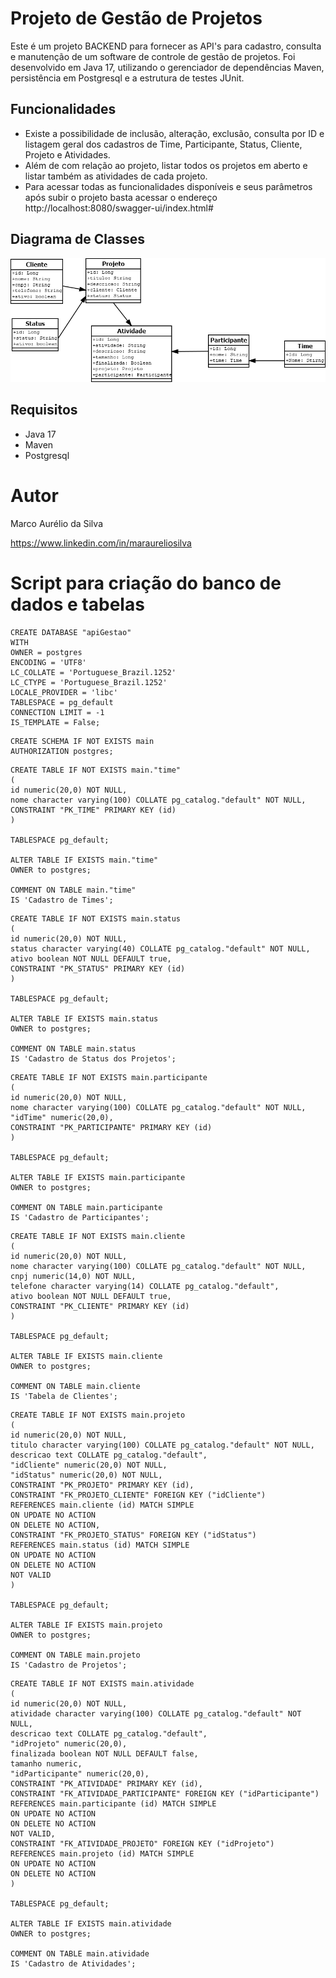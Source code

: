 # Projeto de Gestão de Projetos

Este é um projeto BACKEND para fornecer as API's para cadastro, consulta e manutenção de um software de controle de gestão de projetos.
Foi desenvolvido em Java 17, utilizando o gerenciador de dependências Maven, persistência em Postgresql e a estrutura de testes JUnit.

## Funcionalidades

- Existe a possibilidade de inclusão, alteração, exclusão, consulta por ID e listagem geral dos cadastros de Time, Participante, Status, Cliente, Projeto e Atividades.
- Além de com relação ao projeto, listar todos os projetos em aberto e listar também as atividades de cada projeto.
- Para acessar todas as funcionalidades disponíveis e seus parâmetros após subir o projeto basta acessar o endereço http://localhost:8080/swagger-ui/index.html#

## Diagrama de Classes
![Gestão de Projetos](src/docs/Diagrama.png)
## Requisitos

- Java 17
- Maven
- Postgresql


# Autor

Marco Aurélio da Silva

https://www.linkedin.com/in/maraureliosilva

# Script para criação do banco de dados e tabelas
```
CREATE DATABASE "apiGestao"
WITH
OWNER = postgres
ENCODING = 'UTF8'
LC_COLLATE = 'Portuguese_Brazil.1252'
LC_CTYPE = 'Portuguese_Brazil.1252'
LOCALE_PROVIDER = 'libc'
TABLESPACE = pg_default
CONNECTION LIMIT = -1
IS_TEMPLATE = False;
```
```
CREATE SCHEMA IF NOT EXISTS main
AUTHORIZATION postgres;
```
```
CREATE TABLE IF NOT EXISTS main."time"
(
id numeric(20,0) NOT NULL,
nome character varying(100) COLLATE pg_catalog."default" NOT NULL,
CONSTRAINT "PK_TIME" PRIMARY KEY (id)
)

TABLESPACE pg_default;

ALTER TABLE IF EXISTS main."time"
OWNER to postgres;

COMMENT ON TABLE main."time"
IS 'Cadastro de Times';
```
```
CREATE TABLE IF NOT EXISTS main.status
(
id numeric(20,0) NOT NULL,
status character varying(40) COLLATE pg_catalog."default" NOT NULL,
ativo boolean NOT NULL DEFAULT true,
CONSTRAINT "PK_STATUS" PRIMARY KEY (id)
)

TABLESPACE pg_default;

ALTER TABLE IF EXISTS main.status
OWNER to postgres;

COMMENT ON TABLE main.status
IS 'Cadastro de Status dos Projetos';
```
```
CREATE TABLE IF NOT EXISTS main.participante
(
id numeric(20,0) NOT NULL,
nome character varying(100) COLLATE pg_catalog."default" NOT NULL,
"idTime" numeric(20,0),
CONSTRAINT "PK_PARTICIPANTE" PRIMARY KEY (id)
)

TABLESPACE pg_default;

ALTER TABLE IF EXISTS main.participante
OWNER to postgres;

COMMENT ON TABLE main.participante
IS 'Cadastro de Participantes';
```
```
CREATE TABLE IF NOT EXISTS main.cliente
(
id numeric(20,0) NOT NULL,
nome character varying(100) COLLATE pg_catalog."default" NOT NULL,
cnpj numeric(14,0) NOT NULL,
telefone character varying(14) COLLATE pg_catalog."default",
ativo boolean NOT NULL DEFAULT true,
CONSTRAINT "PK_CLIENTE" PRIMARY KEY (id)
)

TABLESPACE pg_default;

ALTER TABLE IF EXISTS main.cliente
OWNER to postgres;

COMMENT ON TABLE main.cliente
IS 'Tabela de Clientes';
```
```
CREATE TABLE IF NOT EXISTS main.projeto
(
id numeric(20,0) NOT NULL,
titulo character varying(100) COLLATE pg_catalog."default" NOT NULL,
descricao text COLLATE pg_catalog."default",
"idCliente" numeric(20,0) NOT NULL,
"idStatus" numeric(20,0) NOT NULL,
CONSTRAINT "PK_PROJETO" PRIMARY KEY (id),
CONSTRAINT "FK_PROJETO_CLIENTE" FOREIGN KEY ("idCliente")
REFERENCES main.cliente (id) MATCH SIMPLE
ON UPDATE NO ACTION
ON DELETE NO ACTION,
CONSTRAINT "FK_PROJETO_STATUS" FOREIGN KEY ("idStatus")
REFERENCES main.status (id) MATCH SIMPLE
ON UPDATE NO ACTION
ON DELETE NO ACTION
NOT VALID
)

TABLESPACE pg_default;

ALTER TABLE IF EXISTS main.projeto
OWNER to postgres;

COMMENT ON TABLE main.projeto
IS 'Cadastro de Projetos';
```
```
CREATE TABLE IF NOT EXISTS main.atividade
(
id numeric(20,0) NOT NULL,
atividade character varying(100) COLLATE pg_catalog."default" NOT NULL,
descricao text COLLATE pg_catalog."default",
"idProjeto" numeric(20,0),
finalizada boolean NOT NULL DEFAULT false,
tamanho numeric,
"idParticipante" numeric(20,0),
CONSTRAINT "PK_ATIVIDADE" PRIMARY KEY (id),
CONSTRAINT "FK_ATIVIDADE_PARTICIPANTE" FOREIGN KEY ("idParticipante")
REFERENCES main.participante (id) MATCH SIMPLE
ON UPDATE NO ACTION
ON DELETE NO ACTION
NOT VALID,
CONSTRAINT "FK_ATIVIDADE_PROJETO" FOREIGN KEY ("idProjeto")
REFERENCES main.projeto (id) MATCH SIMPLE
ON UPDATE NO ACTION
ON DELETE NO ACTION
)

TABLESPACE pg_default;

ALTER TABLE IF EXISTS main.atividade
OWNER to postgres;

COMMENT ON TABLE main.atividade
IS 'Cadastro de Atividades';
```
